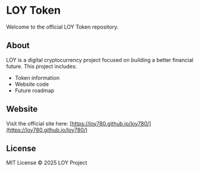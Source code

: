 
# LOY Token

Welcome to the official LOY Token repository.

## About

LOY is a digital cryptocurrency project focused on building a better financial future. This project includes:

- Token information
- Website code
- Future roadmap

## Website

Visit the official site here: [https://loy780.github.io/loy780/](https://loy780.github.io/loy780/)

## License

MIT License © 2025 LOY Project
